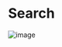 # Search


![image](https://user-images.githubusercontent.com/57086365/190916245-0fd9f72a-def7-445f-814a-13182c75b0a6.png)
